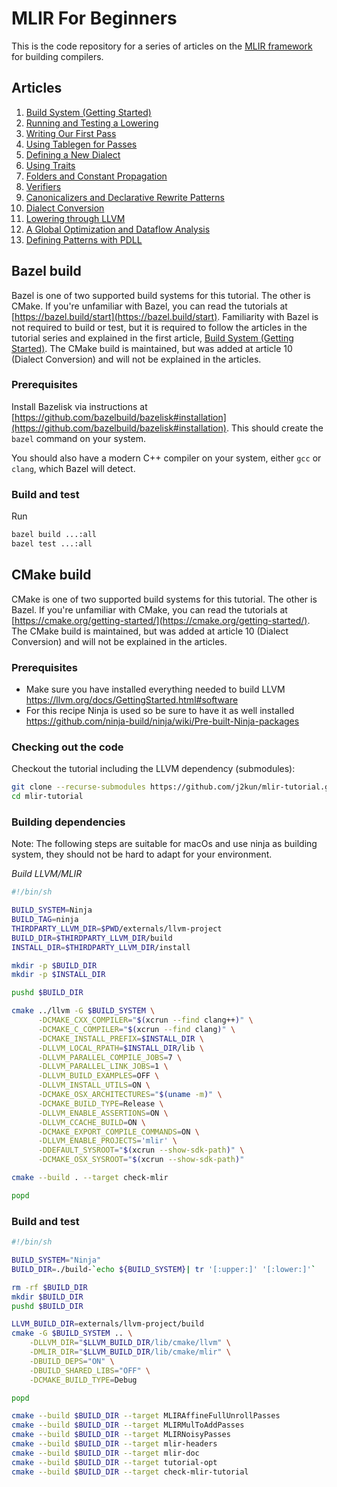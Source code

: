 # MLIR For Beginners

This is the code repository for a series of articles on the
[MLIR framework](https://mlir.llvm.org/) for building compilers.

## Articles

1.  [Build System (Getting Started)](https://jeremykun.com/2023/08/10/mlir-getting-started/)
2.  [Running and Testing a Lowering](https://jeremykun.com/2023/08/10/mlir-running-and-testing-a-lowering/)
3.  [Writing Our First Pass](https://jeremykun.com/2023/08/10/mlir-writing-our-first-pass/)
4.  [Using Tablegen for Passes](https://jeremykun.com/2023/08/10/mlir-using-tablegen-for-passes/)
5.  [Defining a New Dialect](https://jeremykun.com/2023/08/21/mlir-defining-a-new-dialect/)
6.  [Using Traits](https://jeremykun.com/2023/09/07/mlir-using-traits/)
7.  [Folders and Constant Propagation](https://jeremykun.com/2023/09/11/mlir-folders/)
8.  [Verifiers](https://jeremykun.com/2023/09/13/mlir-verifiers/)
9.  [Canonicalizers and Declarative Rewrite Patterns](https://jeremykun.com/2023/09/20/mlir-canonicalizers-and-declarative-rewrite-patterns/)
10. [Dialect Conversion](https://jeremykun.com/2023/10/23/mlir-dialect-conversion/)
11. [Lowering through LLVM](https://jeremykun.com/2023/11/01/mlir-lowering-through-llvm/)
12. [A Global Optimization and Dataflow Analysis](https://jeremykun.com/2023/11/15/mlir-a-global-optimization-and-dataflow-analysis/)
12. [Defining Patterns with PDLL](https://www.jeremykun.com/2024/08/04/mlir-pdll/)

## Bazel build

Bazel is one of two supported build systems for this tutorial. The other is
CMake. If you're unfamiliar with Bazel, you can read the tutorials at
[https://bazel.build/start](https://bazel.build/start). Familiarity with Bazel
is not required to build or test, but it is required to follow the articles in
the tutorial series and explained in the first article,
[Build System (Getting Started)](https://jeremykun.com/2023/08/10/mlir-getting-started/).
The CMake build is maintained, but was added at article 10 (Dialect Conversion)
and will not be explained in the articles.

### Prerequisites

Install Bazelisk via instructions at
[https://github.com/bazelbuild/bazelisk#installation](https://github.com/bazelbuild/bazelisk#installation).
This should create the `bazel` command on your system.

You should also have a modern C++ compiler on your system, either `gcc` or
`clang`, which Bazel will detect.

### Build and test

Run

```bash
bazel build ...:all
bazel test ...:all
```

## CMake build

CMake is one of two supported build systems for this tutorial. The other is
Bazel. If you're unfamiliar with CMake, you can read the tutorials at
[https://cmake.org/getting-started/](https://cmake.org/getting-started/). The
CMake build is maintained, but was added at article 10 (Dialect Conversion) and
will not be explained in the articles.

### Prerequisites

*   Make sure you have installed everything needed to build LLVM
    https://llvm.org/docs/GettingStarted.html#software
*   For this recipe Ninja is used so be sure to have it as well installed
    https://github.com/ninja-build/ninja/wiki/Pre-built-Ninja-packages

### Checking out the code

Checkout the tutorial including the LLVM dependency (submodules):

```bash
git clone --recurse-submodules https://github.com/j2kun/mlir-tutorial.git
cd mlir-tutorial
```

### Building dependencies

Note: The following steps are suitable for macOs and use ninja as building
system, they should not be hard to adapt for your environment.

*Build LLVM/MLIR*

```bash
#!/bin/sh

BUILD_SYSTEM=Ninja
BUILD_TAG=ninja
THIRDPARTY_LLVM_DIR=$PWD/externals/llvm-project
BUILD_DIR=$THIRDPARTY_LLVM_DIR/build
INSTALL_DIR=$THIRDPARTY_LLVM_DIR/install

mkdir -p $BUILD_DIR
mkdir -p $INSTALL_DIR

pushd $BUILD_DIR

cmake ../llvm -G $BUILD_SYSTEM \
      -DCMAKE_CXX_COMPILER="$(xcrun --find clang++)" \
      -DCMAKE_C_COMPILER="$(xcrun --find clang)" \
      -DCMAKE_INSTALL_PREFIX=$INSTALL_DIR \
      -DLLVM_LOCAL_RPATH=$INSTALL_DIR/lib \
      -DLLVM_PARALLEL_COMPILE_JOBS=7 \
      -DLLVM_PARALLEL_LINK_JOBS=1 \
      -DLLVM_BUILD_EXAMPLES=OFF \
      -DLLVM_INSTALL_UTILS=ON \
      -DCMAKE_OSX_ARCHITECTURES="$(uname -m)" \
      -DCMAKE_BUILD_TYPE=Release \
      -DLLVM_ENABLE_ASSERTIONS=ON \
      -DLLVM_CCACHE_BUILD=ON \
      -DCMAKE_EXPORT_COMPILE_COMMANDS=ON \
      -DLLVM_ENABLE_PROJECTS='mlir' \
      -DDEFAULT_SYSROOT="$(xcrun --show-sdk-path)" \
      -DCMAKE_OSX_SYSROOT="$(xcrun --show-sdk-path)"

cmake --build . --target check-mlir

popd
```

### Build and test

```bash
#!/bin/sh

BUILD_SYSTEM="Ninja"
BUILD_DIR=./build-`echo ${BUILD_SYSTEM}| tr '[:upper:]' '[:lower:]'`

rm -rf $BUILD_DIR
mkdir $BUILD_DIR
pushd $BUILD_DIR

LLVM_BUILD_DIR=externals/llvm-project/build
cmake -G $BUILD_SYSTEM .. \
    -DLLVM_DIR="$LLVM_BUILD_DIR/lib/cmake/llvm" \
    -DMLIR_DIR="$LLVM_BUILD_DIR/lib/cmake/mlir" \
    -DBUILD_DEPS="ON" \
    -DBUILD_SHARED_LIBS="OFF" \
    -DCMAKE_BUILD_TYPE=Debug

popd

cmake --build $BUILD_DIR --target MLIRAffineFullUnrollPasses
cmake --build $BUILD_DIR --target MLIRMulToAddPasses
cmake --build $BUILD_DIR --target MLIRNoisyPasses
cmake --build $BUILD_DIR --target mlir-headers
cmake --build $BUILD_DIR --target mlir-doc
cmake --build $BUILD_DIR --target tutorial-opt
cmake --build $BUILD_DIR --target check-mlir-tutorial
```
